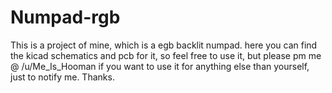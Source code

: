 # Numpad-rgb
This is a project of mine, which is a egb backlit numpad. here you can find the kicad schematics and pcb for it, so feel free to use it, but please pm me @ /u/Me_Is_Hooman if you want to use it for anything else than yourself, just to notify me.
Thanks.
